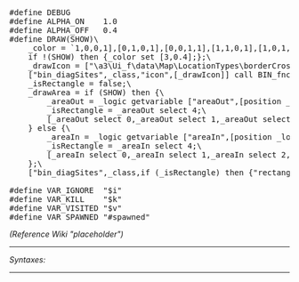 <pre>#define DEBUG
#define ALPHA_ON	1.0
#define ALPHA_OFF	0.4
#define DRAW(SHOW)\
	_color = `1,0,0,1],[0,1,0,1],[0,0,1,1],[1,1,0,1],[1,0,1,1],[0,1,1,1],[1,0.5,0,1` select ((_logic getvariable ["#index",0]) % 7);\
	if !(SHOW) then {_color set [3,0.4];};\
	_drawIcon = ["\a3\Ui_f\data\Map\LocationTypes\borderCrossing_CA.paa",_color,position _logic,0.75,0.75,0,_class,2,0.04,"RobotoCondensed","right"];\
	["bin_diagSites",_class,"icon",[_drawIcon]] call BIN_fnc_debugDraw;\
	_isRectangle = false;\
	_drawArea = if (SHOW) then {\
		_areaOut = _logic getvariable ["areaOut",[position _logic,0,0,0,false]];\
		_isRectangle = _areaOut select 4;\
		[_areaOut select 0,_areaOut select 1,_areaOut select 2,_areaOut select 3,_color,""]\
	} else {\
		_areaIn = _logic getvariable ["areaIn",[position _logic,0,0,0,false]];\
		_isRectangle = _areaIn select 4;\
		[_areaIn select 0,_areaIn select 1,_areaIn select 2,_areaIn select 3,_color,""]\
	};\
	["bin_diagSites",_class,if (_isRectangle) then {"rectangle"} else {"ellipse"},[_drawArea]] call BIN_fnc_debugDraw;

#define VAR_IGNORE	"$i"
#define VAR_KILL	"$k"
#define VAR_VISITED	"$v"
#define VAR_SPAWNED	"#spawned"</pre>

*(Reference Wiki "placeholder")*


---
*Syntaxes:*

<!-- [] call `BIN_fnc_setSite` -->

---
